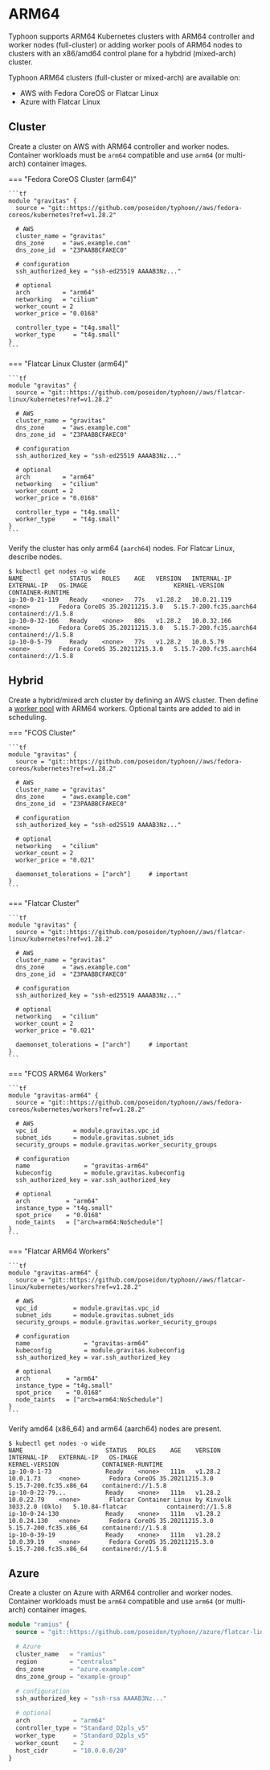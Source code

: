 # ARM64

Typhoon supports ARM64 Kubernetes clusters with ARM64 controller and worker nodes (full-cluster) or adding worker pools of ARM64 nodes to clusters with an x86/amd64 control plane for a hybdrid (mixed-arch) cluster.

Typhoon ARM64 clusters (full-cluster or mixed-arch) are available on:

* AWS with Fedora CoreOS or Flatcar Linux
* Azure with Flatcar Linux

## Cluster

Create a cluster on AWS with ARM64 controller and worker nodes. Container workloads must be `arm64` compatible and use `arm64` (or multi-arch) container images.

=== "Fedora CoreOS Cluster (arm64)"

    ```tf
    module "gravitas" {
      source = "git::https://github.com/poseidon/typhoon//aws/fedora-coreos/kubernetes?ref=v1.28.2"

      # AWS
      cluster_name = "gravitas"
      dns_zone     = "aws.example.com"
      dns_zone_id  = "Z3PAABBCFAKEC0"

      # configuration
      ssh_authorized_key = "ssh-ed25519 AAAAB3Nz..."

      # optional
      arch         = "arm64"
      networking   = "cilium"
      worker_count = 2
      worker_price = "0.0168"

      controller_type = "t4g.small"
      worker_type     = "t4g.small"
    }
    ```

=== "Flatcar Linux Cluster (arm64)"

    ```tf
    module "gravitas" {
      source = "git::https://github.com/poseidon/typhoon//aws/flatcar-linux/kubernetes?ref=v1.28.2"

      # AWS
      cluster_name = "gravitas"
      dns_zone     = "aws.example.com"
      dns_zone_id  = "Z3PAABBCFAKEC0"

      # configuration
      ssh_authorized_key = "ssh-ed25519 AAAAB3Nz..."

      # optional
      arch         = "arm64"
      networking   = "cilium"
      worker_count = 2
      worker_price = "0.0168"

      controller_type = "t4g.small"
      worker_type     = "t4g.small"
    }
    ```

Verify the cluster has only arm64 (`aarch64`) nodes. For Flatcar Linux, describe nodes.

```
$ kubectl get nodes -o wide
NAME             STATUS   ROLES    AGE   VERSION   INTERNAL-IP   EXTERNAL-IP   OS-IMAGE                        KERNEL-VERSION            CONTAINER-RUNTIME
ip-10-0-21-119   Ready    <none>   77s   v1.28.2   10.0.21.119   <none>        Fedora CoreOS 35.20211215.3.0   5.15.7-200.fc35.aarch64   containerd://1.5.8
ip-10-0-32-166   Ready    <none>   80s   v1.28.2   10.0.32.166   <none>        Fedora CoreOS 35.20211215.3.0   5.15.7-200.fc35.aarch64   containerd://1.5.8
ip-10-0-5-79     Ready    <none>   77s   v1.28.2   10.0.5.79     <none>        Fedora CoreOS 35.20211215.3.0   5.15.7-200.fc35.aarch64   containerd://1.5.8
```

## Hybrid

Create a hybrid/mixed arch cluster by defining an AWS cluster. Then define a [worker pool](worker-pools.md#aws) with ARM64 workers. Optional taints are added to aid in scheduling.

=== "FCOS Cluster"

    ```tf
    module "gravitas" {
      source = "git::https://github.com/poseidon/typhoon//aws/fedora-coreos/kubernetes?ref=v1.28.2"

      # AWS
      cluster_name = "gravitas"
      dns_zone     = "aws.example.com"
      dns_zone_id  = "Z3PAABBCFAKEC0"

      # configuration
      ssh_authorized_key = "ssh-ed25519 AAAAB3Nz..."

      # optional
      networking   = "cilium"
      worker_count = 2
      worker_price = "0.021"

      daemonset_tolerations = ["arch"]     # important
    }
    ```

=== "Flatcar Cluster"

    ```tf
    module "gravitas" {
      source = "git::https://github.com/poseidon/typhoon//aws/flatcar-linux/kubernetes?ref=v1.28.2"

      # AWS
      cluster_name = "gravitas"
      dns_zone     = "aws.example.com"
      dns_zone_id  = "Z3PAABBCFAKEC0"

      # configuration
      ssh_authorized_key = "ssh-ed25519 AAAAB3Nz..."

      # optional
      networking   = "cilium"
      worker_count = 2
      worker_price = "0.021"

      daemonset_tolerations = ["arch"]     # important
    }
    ```

=== "FCOS ARM64 Workers"

    ```tf
    module "gravitas-arm64" {
      source = "git::https://github.com/poseidon/typhoon//aws/fedora-coreos/kubernetes/workers?ref=v1.28.2"

      # AWS
      vpc_id          = module.gravitas.vpc_id
      subnet_ids      = module.gravitas.subnet_ids
      security_groups = module.gravitas.worker_security_groups

      # configuration
      name               = "gravitas-arm64"
      kubeconfig         = module.gravitas.kubeconfig
      ssh_authorized_key = var.ssh_authorized_key

      # optional
      arch          = "arm64"
      instance_type = "t4g.small"
      spot_price    = "0.0168"
      node_taints   = ["arch=arm64:NoSchedule"]
    }
    ```

=== "Flatcar ARM64 Workers"

    ```tf
    module "gravitas-arm64" {
      source = "git::https://github.com/poseidon/typhoon//aws/flatcar-linux/kubernetes/workers?ref=v1.28.2"

      # AWS
      vpc_id          = module.gravitas.vpc_id
      subnet_ids      = module.gravitas.subnet_ids
      security_groups = module.gravitas.worker_security_groups

      # configuration
      name               = "gravitas-arm64"
      kubeconfig         = module.gravitas.kubeconfig
      ssh_authorized_key = var.ssh_authorized_key

      # optional
      arch          = "arm64"
      instance_type = "t4g.small"
      spot_price    = "0.0168"
      node_taints   = ["arch=arm64:NoSchedule"]
    }
    ```

Verify amd64 (x86_64) and arm64 (aarch64) nodes are present.

```
$ kubectl get nodes -o wide
NAME                       STATUS   ROLES    AGE    VERSION   INTERNAL-IP   EXTERNAL-IP   OS-IMAGE                                             KERNEL-VERSION            CONTAINER-RUNTIME
ip-10-0-1-73               Ready    <none>   111m   v1.28.2   10.0.1.73     <none>        Fedora CoreOS 35.20211215.3.0                        5.15.7-200.fc35.x86_64    containerd://1.5.8
ip-10-0-22-79...           Ready    <none>   111m   v1.28.2   10.0.22.79    <none>        Flatcar Container Linux by Kinvolk 3033.2.0 (Oklo)   5.10.84-flatcar           containerd://1.5.8
ip-10-0-24-130             Ready    <none>   111m   v1.28.2   10.0.24.130   <none>        Fedora CoreOS 35.20211215.3.0                        5.15.7-200.fc35.x86_64    containerd://1.5.8
ip-10-0-39-19              Ready    <none>   111m   v1.28.2   10.0.39.19    <none>        Fedora CoreOS 35.20211215.3.0                        5.15.7-200.fc35.x86_64    containerd://1.5.8
```

## Azure

Create a cluster on Azure with ARM64 controller and worker nodes. Container workloads must be `arm64` compatible and use `arm64` (or multi-arch) container images.

```tf
module "ramius" {
  source = "git::https://github.com/poseidon/typhoon//azure/flatcar-linux/kubernetes?ref=v1.28.2"

  # Azure
  cluster_name   = "ramius"
  region         = "centralus"
  dns_zone       = "azure.example.com"
  dns_zone_group = "example-group"

  # configuration
  ssh_authorized_key = "ssh-rsa AAAAB3Nz..."

  # optional
  arch            = "arm64"
  controller_type = "Standard_D2pls_v5"
  worker_type     = "Standard_D2pls_v5"
  worker_count    = 2
  host_cidr       = "10.0.0.0/20"
}
```
